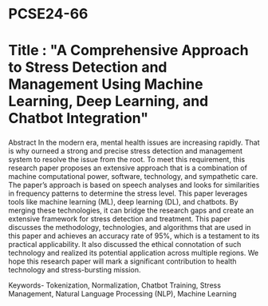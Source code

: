 # PCSE24-66
# Title : "A Comprehensive Approach to Stress Detection and Management Using Machine Learning, Deep Learning, and Chatbot Integration"
###
Abstract
In the modern era, mental health issues are increasing rapidly. That is why ourneed a strong and precise stress detection and management system to resolve the issue from the root. To meet this requirement, this research paper proposes an extensive approach that is a combination of machine computational power, software, technology, and sympathetic care. The paper’s approach is based on speech analyses and looks for similarities in frequency patterns to determine the stress level. This paper leverages tools like machine learning (ML), deep learning (DL), and chatbots. By merging these technologies, it can bridge the research gaps and create an 
extensive framework for stress detection and treatment. This paper discusses the methodology, technologies, and algorithms that are used in this paper and achieves an accuracy rate of 95%, which is a testament to its practical applicability. It also discussed the ethical connotation of such technology and realized its potential application across multiple regions. We hope this research paper will mark a significant contribution to health technology and stress-bursting mission.


Keywords- Tokenization, Normalization, Chatbot Training, Stress Management, Natural Language Processing (NLP), Machine Learning
###
